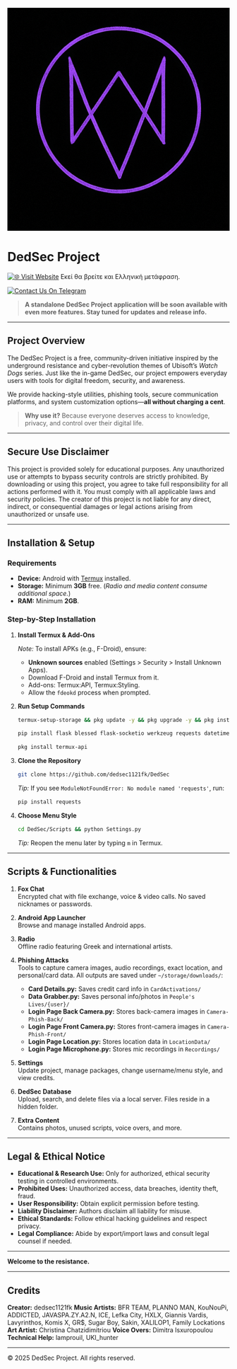 
![Custom Purple Fox Logo](https://github.com/dedsec1121fk/DedSec/blob/f5fabcbd129e7cc233a728f78299a4db5abd00fb/Extra%20Content/Images/Custom%20Purple%20Fox%20Logo.png?raw=true)

# DedSec Project

[![🌐 Visit Website](https://img.shields.io/badge/Website-ded--sec.space-blue?style=for-the-badge)](https://www.ded-sec.space)
Εκεί θα βρείτε και Ελληνική μετάφραση.

[![Contact Us On Telegram](https://img.shields.io/badge/Telegram-Contact%20Us-blue?style=for-the-badge&logo=telegram)](https://t.me/dedsecproject)

> **A standalone DedSec Project application will be soon available with even more features. Stay tuned for updates and release info.**

---

## Project Overview

The DedSec Project is a free, community-driven initiative inspired by the underground resistance and cyber-revolution themes of Ubisoft’s *Watch Dogs* series. Just like the in-game DedSec, our project empowers everyday users with tools for digital freedom, security, and awareness.

We provide hacking-style utilities, phishing tools, secure communication platforms, and system customization options—**all without charging a cent**.

> **Why use it?** Because everyone deserves access to knowledge, privacy, and control over their digital life.

---

## Secure Use Disclaimer

This project is provided solely for educational purposes. Any unauthorized use or attempts to bypass security controls are strictly prohibited. By downloading or using this project, you agree to take full responsibility for all actions performed with it. You must comply with all applicable laws and security policies. The creator of this project is not liable for any direct, indirect, or consequential damages or legal actions arising from unauthorized or unsafe use.

---

## Installation & Setup

### Requirements

- **Device:** Android with [Termux](https://f-droid.org/) installed.
- **Storage:** Minimum **3GB** free. (_Radio and media content consume additional space._)
- **RAM:** Minimum **2GB**.

### Step-by-Step Installation

1. **Install Termux & Add-Ons**

   _Note:_ To install APKs (e.g., F-Droid), ensure:
   - **Unknown sources** enabled (Settings > Security > Install Unknown Apps).
   - Download F-Droid and install Termux from it.
   - Add-ons: Termux:API, Termux:Styling.
   - Allow the `fdeokd` process when prompted.

2. **Run Setup Commands**

   ```bash
   termux-setup-storage && pkg update -y && pkg upgrade -y && pkg install python git fzf nodejs openssh nano jq wget unzip curl proot openssl aapt rust cloudflared
   ```

   ```bash
   pip install flask blessed flask-socketio werkzeug requests datetime geopy pydub pycryptodome mutagen rust cryptography phonenumbers pycountry
   ```

   ```bash
   pkg install termux-api
   ```

3. **Clone the Repository**

   ```bash
   git clone https://github.com/dedsec1121fk/DedSec
   ```

   _Tip:_ If you see `ModuleNotFoundError: No module named 'requests'`, run:
   ```bash
   pip install requests
   ```

4. **Choose Menu Style**

   ```bash
   cd DedSec/Scripts && python Settings.py
   ```

   _Tip:_ Reopen the menu later by typing `m` in Termux.

---

## Scripts & Functionalities

1. **Fox Chat**  
   Encrypted chat with file exchange, voice & video calls. No saved nicknames or passwords.

2. **Android App Launcher**  
   Browse and manage installed Android apps.

3. **Radio**  
   Offline radio featuring Greek and international artists.

4. **Phishing Attacks**  
   Tools to capture camera images, audio recordings, exact location, and personal/card data. All outputs are saved under `~/storage/downloads/`:

   - **Card Details.py:** Saves credit card info in `CardActivations/`
   - **Data Grabber.py:** Saves personal info/photos in `People's Lives/{user}/`
   - **Login Page Back Camera.py:** Stores back-camera images in `Camera-Phish-Back/`
   - **Login Page Front Camera.py:** Stores front-camera images in `Camera-Phish-Front/`
   - **Login Page Location.py:** Stores location data in `LocationData/`
   - **Login Page Microphone.py:** Stores mic recordings in `Recordings/`

5. **Settings**  
   Update project, manage packages, change username/menu style, and view credits.

6. **DedSec Database**  
   Upload, search, and delete files via a local server. Files reside in a hidden folder.

7. **Extra Content**  
   Contains photos, unused scripts, voice overs, and more.

---

## Legal & Ethical Notice

- **Educational & Research Use:** Only for authorized, ethical security testing in controlled environments.
- **Prohibited Uses:** Unauthorized access, data breaches, identity theft, fraud.
- **User Responsibility:** Obtain explicit permission before testing.
- **Liability Disclaimer:** Authors disclaim all liability for misuse.
- **Ethical Standards:** Follow ethical hacking guidelines and respect privacy.
- **Legal Compliance:** Abide by export/import laws and consult legal counsel if needed.

---

**Welcome to the resistance.**

---

## Credits

**Creator:** dedsec1121fk
**Music Artists:** BFR TEAM, PLANNO MAN, KouNouPi, ADDICTED, JAVASPA.ZY.A2.N, ICE, Lefka City, HXLX, Giannis Vardis, Lavyrinthos, Komis X, GR$, Sugar Boy, Sakin, XALILOP1, Family Lockations
**Art Artist:** Christina Chatzidimitriou
**Voice Overs:** Dimitra Isxuropoulou
**Technical Help:** lamprouil, UKI_hunter

---

© 2025 DedSec Project. All rights reserved.
